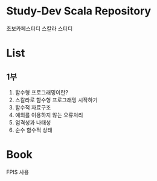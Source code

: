 # Study-Dev Scala Repository
초보카페스터디 스칼라 스터디

# List
## 1부
1. 함수형 프로그래밍이란?
2. 스칼라로 함수형 프로그래밍 시작하기
3. 함수적 자료구조
4. 예외를 이용하지 않는 오류처리
5. 엄격성과 나태성
6. 순수 함수적 상태

# Book
FPIS 사용
